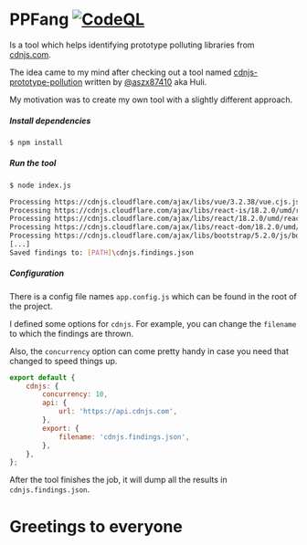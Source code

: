 # PPFang [![CodeQL](https://github.com/acuciureanu/ppfang/actions/workflows/codeql-analysis.yml/badge.svg)](https://github.com/acuciureanu/ppfang/actions/workflows/codeql-analysis.yml)

Is a tool which helps identifying prototype polluting libraries from [cdnjs.com](https://cdnjs.com/).

The idea came to my mind after checking out a tool named [cdnjs-prototype-pollution](https://github.com/aszx87410/cdnjs-prototype-pollution)
written by [@aszx87410](https://github.com/aszx87410) aka Huli.

My motivation was to create my own tool with a slightly different approach.

##### Install dependencies

```sh
$ npm install
```

##### Run the tool

```sh
$ node index.js

Processing https://cdnjs.cloudflare.com/ajax/libs/vue/3.2.38/vue.cjs.js ...
Processing https://cdnjs.cloudflare.com/ajax/libs/react-is/18.2.0/umd/react-is.production.min.js ...
Processing https://cdnjs.cloudflare.com/ajax/libs/react/18.2.0/umd/react.production.min.js ...
Processing https://cdnjs.cloudflare.com/ajax/libs/react-dom/18.2.0/umd/react-dom.production.min.js ...
Processing https://cdnjs.cloudflare.com/ajax/libs/bootstrap/5.2.0/js/bootstrap.min.js ...
[...]
Saved findings to: [PATH]\cdnjs.findings.json
```

##### Configuration

There is a config file names `app.config.js` which can be found in the root of the project.

I defined some options for `cdnjs`. For example, you can change the `filename` to which the findings are thrown.

Also, the `concurrency` option can come pretty handy in case you need that changed to speed things up.

```js
export default {
    cdnjs: {
        concurrency: 10,
        api: {
            url: 'https://api.cdnjs.com',
        },
        export: {
            filename: 'cdnjs.findings.json',
        },
    },
};
```

After the tool finishes the job, it will dump all the results in `cdnjs.findings.json`.

# Greetings to everyone
